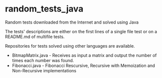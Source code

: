 # random_tests_java
Random tests downloaded from the Internet and solved using Java

The tests' descriptions are either on the first lines of a single file test or on a README.md of multifile tests.

Repositories for tests solved using other languages are available.

* BitmapMatrix.java - Receives as input a matrix and output the number of times each number was found.
* Fibonacci.java - Fibonacci Rescursive, Recursive with Memoization and Non-Recursive implementations 
